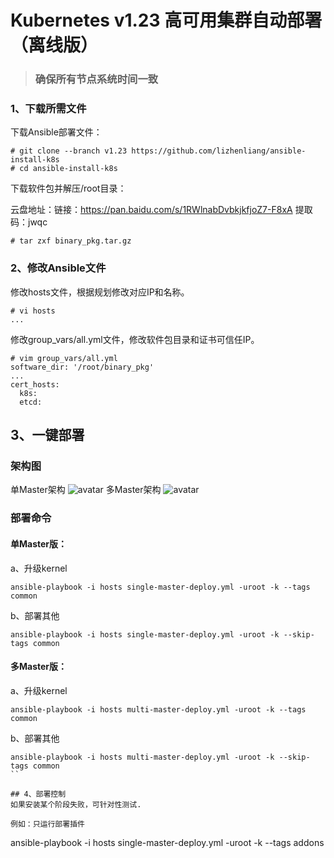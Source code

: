 # Kubernetes v1.23 高可用集群自动部署（离线版）
>### 确保所有节点系统时间一致
### 1、下载所需文件

下载Ansible部署文件：

```
# git clone --branch v1.23 https://github.com/lizhenliang/ansible-install-k8s
# cd ansible-install-k8s
```

下载软件包并解压/root目录：

云盘地址：链接：https://pan.baidu.com/s/1RWlnabDvbkjkfjoZ7-F8xA 
提取码：jwqc
```
# tar zxf binary_pkg.tar.gz
```
### 2、修改Ansible文件

修改hosts文件，根据规划修改对应IP和名称。

```
# vi hosts
...
```
修改group_vars/all.yml文件，修改软件包目录和证书可信任IP。

```
# vim group_vars/all.yml
software_dir: '/root/binary_pkg'
...
cert_hosts:
  k8s:
  etcd:
```
## 3、一键部署
### 架构图
单Master架构
![avatar](https://github.com/lizhenliang/ansible-install-k8s/blob/master/single-master.jpg)
多Master架构
![avatar](https://github.com/lizhenliang/ansible-install-k8s/blob/master/multi-master.jpg)
### 部署命令
#### 单Master版：
a、升级kernel
```
ansible-playbook -i hosts single-master-deploy.yml -uroot -k --tags common
```
b、部署其他
```
ansible-playbook -i hosts single-master-deploy.yml -uroot -k --skip-tags common
```
#### 多Master版：
a、升级kernel
```
ansible-playbook -i hosts multi-master-deploy.yml -uroot -k --tags common
```
b、部署其他
```
ansible-playbook -i hosts multi-master-deploy.yml -uroot -k --skip-tags common
``

## 4、部署控制
如果安装某个阶段失败，可针对性测试.

例如：只运行部署插件
```
ansible-playbook -i hosts single-master-deploy.yml -uroot -k --tags addons
```
